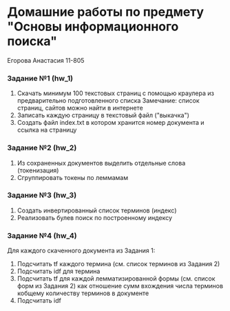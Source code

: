 # Домашние работы по предмету "Основы информационного поиска"
Егорова Анастасия 11-805

### Задание №1 (hw_1)
1. Скачать минимум 100 текстовых страниц с помощью краулера из  предварительно  подготовленного списка
Замечание: список страниц, сайтов можно найти в интернете
2. Записать каждую страницу в  текстовый файл ("выкачка")
3. Создать файл index.txt в котором хранится номер документа и ссылка на страницу

### Задание №2 (hw_2)
1. Из сохраненных документов выделить отдельные слова (токенизация)
2. Сгруппировать  токены по леммамам

### Задание №3 (hw_3)
1. Создать инвертированный список терминов (индекс)
2. Реализовать булев поиск по построенному индексу

### Задание №4 (hw_4)
Для каждого cкаченного документа из Задания 1:
1. Подсчитать tf каждого термина (см. список терминов из Задания 2)
2. Подсчитать idf для термина
3. Подсчитать tf  для каждой лемматизированной формы (см. список форм  из Задания 2)  как  отношение сумм вхождения числа терминов  кобщему количеству терминов в документе
4. Подсчитать idf
